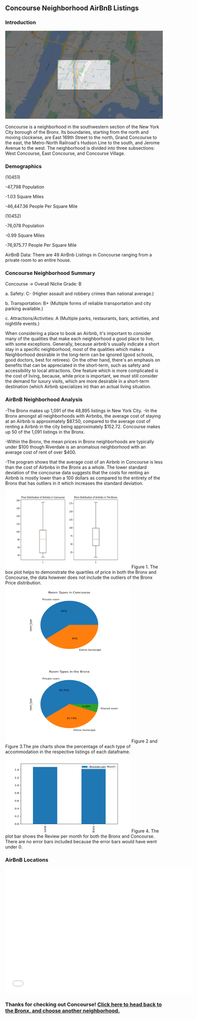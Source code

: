 ## Concourse Neighborhood AirBnB Listings

### Introduction

<img src="ConcourseNew.png">

Concourse is a neighborhood in the southwestern section of the New York City borough of the Bronx. Its boundaries, starting from the north and moving clockwise, are East 169th Street to the north, Grand Concourse to the east, the Metro-North Railroad's Hudson Line to the south, and Jerome Avenue to the west. The neighborhood is divided into three subsections: West Concourse, East Concourse, and Concourse Village.

### Demographics

(10451)

-47,798 Population

-1.03 Square Miles

-46,447.36 People Per Square Mile

(10452)

-76,078 Population

-0.99 Square Miles

-76,975.77 People Per Square Mile

AirBnB Data: There are 49 AirBnb Listings in
Concourse ranging from a private room to an entire house.

### Concourse Neighborhood Summary 

Concourse → Overall Niche Grade: B

a. Safety: C- (Higher assault and robbery crimes than national average.)

b. Transportation: B+ (Multiple forms of reliable transportation and city parking
available.)

c. Attractions/Activities: A (Multiple parks, restaurants, bars, activities, and nightlife
events.)

When considering a place to book an Airbnb, it's important to consider many of the qualities
that make each neighborhood a good place to live, with some exceptions. Generally, because airbnb's
usually indicate a short stay in a specific neighborhood, most of the qualities which make a
Neighborhood desirable in the long-term can be ignored (good schools, good doctors, best for retirees).
On the other hand, there's an emphasis on benefits that can be appreciated in the short-term, such as
safety and accessibility to local attractions. One feature which is more complicated is the cost of living,
because, while price is important, we must still consider the demand for luxury visits, which are more
desirable in a short-term destination (which Airbnb specializes in) than an actual living situation.

### AirBnB Neighborhood Analysis

-The Bronx makes up 1,091 of the 48,895 listings in New York City. 
-In the Bronx amongst all neighborhoods with Airbnbs, the average cost of staying at an Airbnb is
approximately $87.50, compared to the average cost of renting a Airbnb in the city being
approximately $152.72. Concourse makes up 50 of the 1,091 listings in the Bronx.

-Within the Bronx, the mean prices in Bronx neighborhoods are typically under $100
though Riverdale is an anomalous neighborhood with an average cost of rent of over $400.

-The program shows that the average cost of an Airbnb in Concourse is less than the cost of
Airbnbs in the Bronx as a whole. The lower standard deviation of the concourse data suggests
that the costs for renting an Airbnb is mostly lower than a 100 dollars as compared to the entirety
of the Bronx that has outliers in it which increases the standard deviation.

<img src="Figure_1.png" height = "250" width="400">
Figure 1. The box plot helps to demonstrate the quartiles of price in both the Bronx and Concourse, the data however does not include the outliers of the Bronx Price distribution. 
<img src="Figure_2.png" height = "250" width="400">
<img src="Figure_3.png" height = "250" width="400">
Figure 2 and Figure 3.The pie charts show the percentage of each type of accommodation in the respective listings of each dataframe.
<img src="Figure_4.png" height = "250" width="400"> 
Figure 4. The plot bar shows the Review per month for both the Bronx and Concourse. There are no error bars included because the error bars would have went under 0.

### AirBnB Locations 
<dl>
<iframe src="airbnblocations.html" width="600" height="400" frameborder="0" frameborder="0" marginwidth="0" marginheight="0" allowfullscreen></iframe>
</dl>

### Thanks for checking out Concourse! [Click here to head back to the Bronx, and choose another neighborhood.](https://jessicalrsparacio.github.io/TheBronx/#the-breakdown)
